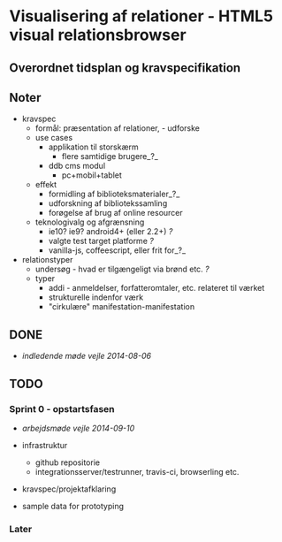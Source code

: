 # Visualisering af relationer - HTML5 visual relationsbrowser

## Overordnet tidsplan og kravspecifikation


## Noter

- kravspec
  - formål: præsentation af relationer, - udforske
  - use cases
    - applikation til storskærm
      - flere samtidige brugere_?_
    - ddb cms modul
      - pc+mobil+tablet
  - effekt
    - formidling af biblioteksmaterialer_?_
    - udforskning af bibliotekssamling
    - forøgelse af brug af online resourcer
  - teknologivalg og afgrænsning
    - ie10? ie9? android4+ (eller 2.2+) _?_
    - valgte test target platforme _?_
    - vanilla-js, coffeescript, eller frit for_?_
- relationstyper
  - undersøg - hvad er tilgængeligt via brønd etc. _?_
  - typer
    - addi - anmeldelser, forfatteromtaler, etc. relateret til værket
    - strukturelle indenfor værk
    - "cirkulære" manifestation-manifestation

## DONE

- _indledende møde vejle 2014-08-06_

## TODO

### Sprint 0 - opstartsfasen

- _arbejdsmøde vejle 2014-09-10_

- infrastruktur
  - github repositorie
  - integrationsserver/testrunner, travis-ci, browserling etc.
- kravspec/projektafklaring
- sample data for prototyping

### Later
